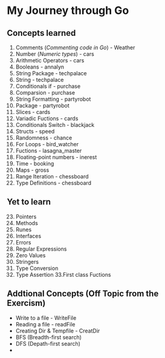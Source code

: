 # My Journey through Go

## Concepts learned 
1. Comments (*Commenting code in Go*) - Weather
2. Number (*Numeric types*) - cars
3. Arithmetic Operators - cars
4. Booleans - annalyn
5. String Package - techpalace
6. String - techpalace
7. Conditionals if - purchase
8. Comparsion - purchase
9. String Formatting - partyrobot
10. Package - partyrobot
11. Slices - cards
12. Variadic Fuctions - cards
13. Conditionals Switch - blackjack
14. Structs - speed
15. Randomness - chance
16. For Loops - bird_watcher
17. Fuctions - lasagna_master
18. Floating-point numbers - inerest
19. Time  - booking
20. Maps - gross 
21. Range Iteration - chessboard
22. Type Definitions  - chessboard 

## Yet to learn 
23. Pointers 
24. Methods
25. Runes
26. Interfaces 
27. Errors 
28. Regular Expressions
29. Zero Values 
30. Stringers 
31. Type Conversion 
32. Type Assertion 
33.First class Fuctions 

## Addtional Concepts (Off Topic from the Exercism)
- Write to a file - WriteFile 
- Reading a file -  readFile
- Creating Dir & Tempfile - CreatDir
- BFS (Breadth-first search)
- DFS (Depath-first search)
- 


